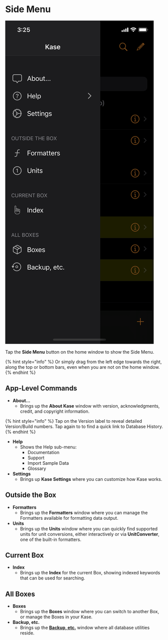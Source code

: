 # Side Menu

![Side Menu \(in Dark Mode\)](../../.gitbook/assets/simulator-screen-shot-iphone-11-pro-2019-11-12-at-18.51.03.png)

Tap the **Side Menu** button on the home window to show the Side Menu.

{% hint style="info" %}
Or simply drag from the left edge towards the right, along the top or bottom bars, even when you are not on the home window.
{% endhint %}

## App-Level Commands

* **About...**
  * Brings up the **About Kase** window with version, acknowledgments, credit, and copyright information.

{% hint style="info" %}
Tap on the Version label to reveal detailed Version/Build numbers. Tap again to to find a quick link to Database History.
{% endhint %}

* **Help**
  * Shows the Help sub-menu:
    * Documentation
    * Support
    * Import Sample Data
    * Glossary
* **Settings**
  * Brings up **Kase Settings** where you can customize how Kase works.

## Outside the Box

* **Formatters**
  * Brings up the **Formatters** window where you can manage the Formatters available for formatting data output.
* **Units**
  * Brings up the **Units** window where you can quickly find supported units for unit conversions, either interactively or via **UnitConverter**, one of the built-in formatters.

## Current Box

* **Index**
  * Brings up the **Index** for the current Box, showing indexed keywords that can be used for searching.

## All Boxes

* **Boxes**
  * Brings up the **Boxes** window where you can switch to another Box, or manage the Boxes in your Kase.
* **Backup, etc.**
  * Brings up the [**Backup, etc.**](../../users-guide/backup-etc.md) window where all database utilities reside.

